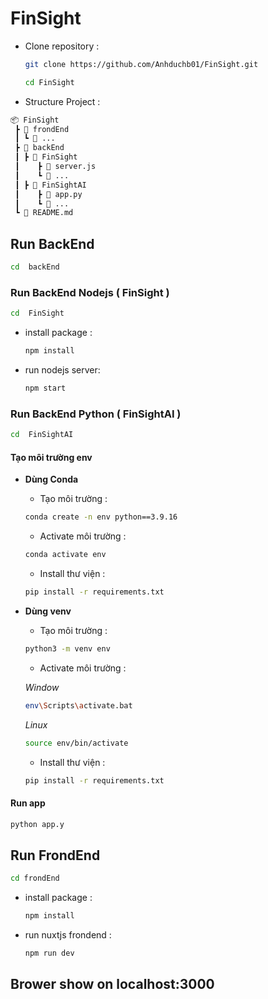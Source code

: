 
# FinSight
- Clone repository :
  	```sh
  git clone https://github.com/Anhduchb01/FinSight.git
  	```
    ```sh
  cd FinSight
	```
- Structure Project :
```sh
📦 FinSight
 ┣ 📂 frondEnd
 ┃ ┗ 📜 ...
 ┣ 📂 backEnd
 ┃ ┣ 📂 FinSight
 ┃    ┣ 📜 server.js
 ┃    ┗ 📜 ...
 ┃ ┣ 📂 FinSightAI
 ┃    ┣ 📜 app.py
 ┃    ┗ 📜 ...
 ┗ 📜 README.md
```
 
## Run BackEnd
```sh
cd  backEnd
```
### Run BackEnd Nodejs ( FinSight )
```sh
cd  FinSight
```
- install package :
	```sh
	npm install
	```
- run nodejs server:
  	```sh
	npm start
	```

### Run BackEnd Python ( FinSightAI )
```sh
cd  FinSightAI
```
#### Tạo môi trường env
- **Dùng Conda** 
  - Tạo môi trường :
  ```sh
  conda create -n env python==3.9.16
  ```
  - Activate môi trường :
  ```sh
  conda activate env
  ```
  - Install thư viện :
  ```sh
  pip install -r requirements.txt
  ```
- **Dùng venv** 
  - Tạo môi trường :
  ```sh
  python3 -m venv env
  ```
  - Activate môi trường :
  
  *Window*
  ```sh
  env\Scripts\activate.bat
  ```
  *Linux*
  ```sh
  source env/bin/activate
  ```
  - Install thư viện :
  ```sh
  pip install -r requirements.txt
  ```
#### Run app
```sh
python app.y
```

## Run FrondEnd
```sh
cd frondEnd
```

- install package :
	```sh
	npm install
	```
- run nuxtjs frondend :
  	```sh
	npm run dev 
	```
## Brower show on localhost:3000
